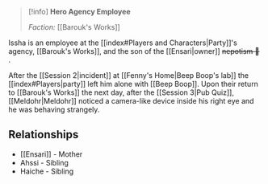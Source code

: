 >[!info] 
>**Hero Agency Employee**
>
>*Faction:* [[Barouk's Works]]
>

Issha is an employee at the [[index#Players and Characters|Party]]'s agency, [[Barouk's Works]], and the son of the [[Ensari|owner]] ~~nepotism 🤮~~ .

After the [[Session 2|incident]] at [[Fenny's Home|Beep Boop's lab]] the [[index#Players|party]] left him alone with [[Beep Boop]]. Upon their return to [[Barouk's Works]] the next day, after the [[Session 3|Pub Quiz]], [[Meldohr|Meldohr]] noticed a camera-like device inside his right eye and he was behaving strangely.
## Relationships
* [[Ensari]] - Mother
* Ahssi - Sibling
* Haiche - Sibling